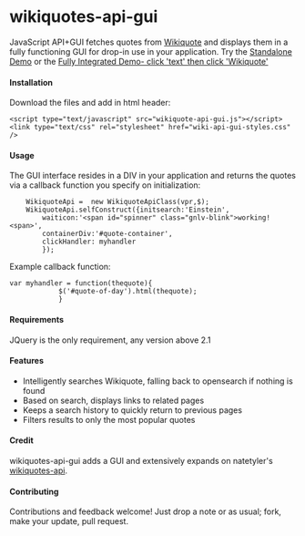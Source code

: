 # wikiquotes-api-gui
JavaScript API+GUI fetches quotes from [Wikiquote](https://en.wikiquote.org/wiki/Main_Page) and displays them in a fully functioning GUI for drop-in use in your application. Try the  [Standalone Demo](https://www.genolve.com/js/wikiquote-api/index.htm) or the [Fully Integrated Demo- click 'text' then click 'Wikiquote'](https://www.genolve.com/svg/en/alldesigns.php?cardtype=quotes&subtype=popular&mediatype=picture)

#### Installation
Download the files and add in html header:

```
<script type="text/javascript" src="wikiquote-api-gui.js"></script>
<link type="text/css" rel="stylesheet" href="wiki-api-gui-styles.css" />
```




#### Usage
The GUI interface resides in a DIV in your application and returns the quotes via a callback function you specify on initialization:


		WikiquoteApi =  new WikiquoteApiClass(vpr,$);
		WikiquoteApi.selfConstruct({initsearch:'Einstein',
			waiticon:'<span id="spinner" class="gnlv-blink">working!<span>',
			containerDiv:'#quote-container',
			clickHandler: myhandler
			});

Example callback function:

```
var myhandler = function(thequote){
			$('#quote-of-day').html(thequote);
			}
```



#### Requirements

JQuery is the only requirement, any version above 2.1

#### Features
* Intelligently searches Wikiquote, falling back to opensearch if nothing is found
* Based on search, displays links to related pages 
* Keeps a search history to quickly return to previous pages
* Filters results to only the most popular quotes

#### Credit
wikiquotes-api-gui adds a GUI and extensively expands on natetyler's [wikiquotes-api](https://github.com/natetyler/wikiquotes-api).

#### Contributing
Contributions and feedback welcome! Just drop a note or as usual; fork, make your update, pull request.
